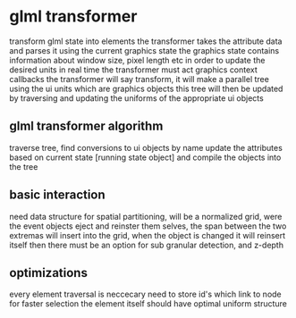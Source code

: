 # glml transformer
 transform glml state into elements
 the transformer takes the attribute data and parses it using the current graphics state
 the graphics state contains information about window size, pixel length etc
 in order to update the desired units in real time the transformer must act graphics context callbacks
 the transformer will say transform, it will make a parallel tree using the ui units which are graphics objects
 this tree will then be updated by traversing and updating the uniforms of the appropriate ui objects
## glml transformer algorithm
 traverse tree, find conversions to ui objects by name
 update the attributes based on current state [running state object]
 and compile the objects into the tree
## basic interaction
 need data structure for spatial partitioning, will be a normalized grid, were the event objects eject and reinster them selves, the span between the two extremas will insert into the grid, when the object is changed it will reinsert itself
 then there must be an option for sub granular detection, and z-depth
 ## optimizations
  every element traversal is neccecary
  need to store id's which link to node for faster selection
  the element itself should have optimal uniform structure
  
